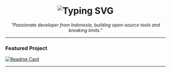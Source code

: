 <h1 align="center">
  <img src="https://readme-typing-svg.demolab.com?font=Fira+Code&weight=500&size=28&pause=1000&center=true&vCenter=true&width=435&lines=Hi%2C+I'm+XenaaLangliss;18+Years+Old+from+Indonesia" alt="Typing SVG" />
</h1>

<p align="center">
  <i>"Passionate developer from Indonesia, building open-source tools and breaking limits."</i>
</p>

---

### Featured Project

[![Readme Card](https://github-readme-stats.vercel.app/api/pin/?username=XenaaLangliss&repo=ubuntu-railway&theme=tokyonight)](https://github.com/XenaaLangliss/ubuntu-railway)

---
